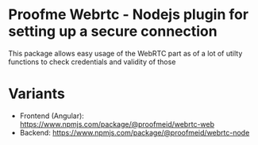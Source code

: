 # Proofme Webrtc - Nodejs plugin for setting up a secure connection

This package allows easy usage of the WebRTC part as of a lot of utilty functions to check credentials and validity of those

# Variants

- Frontend (Angular): https://www.npmjs.com/package/@proofmeid/webrtc-web
- Backend:            https://www.npmjs.com/package/@proofmeid/webrtc-node